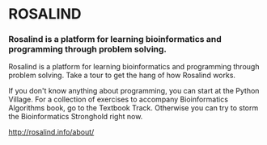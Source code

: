 # ROSALIND

### Rosalind is a platform for learning bioinformatics and programming through problem solving.


Rosalind is a platform for learning bioinformatics and programming through problem solving. Take a tour to get the hang of how Rosalind works.

If you don't know anything about programming, you can start at the Python Village. For a collection of exercises to accompany Bioinformatics Algorithms book, go to the Textbook Track. Otherwise you can try to storm the Bioinformatics Stronghold right now. 

http://rosalind.info/about/
